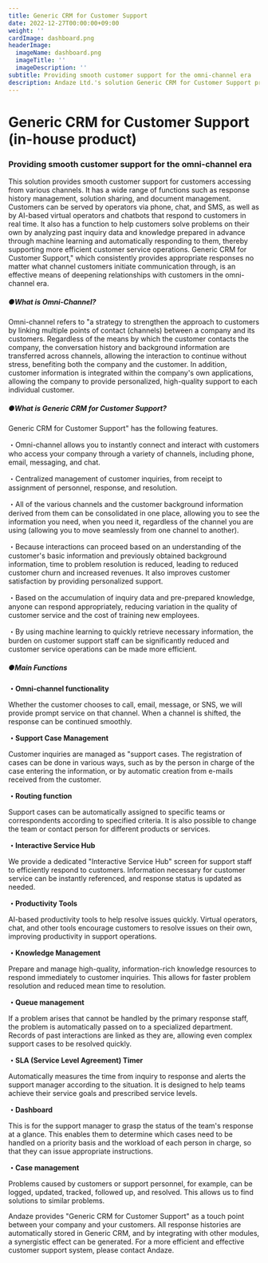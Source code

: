 ```yaml
---
title: Generic CRM for Customer Support
date: 2022-12-27T00:00:00+09:00
weight: ''
cardImage: dashboard.png
headerImage:
  imageName: dashboard.png
  imageTitle: ''
  imageDescription: ''
subtitle: Providing smooth customer support for the omni-channel era
description: Andaze Ltd.'s solution Generic CRM for Customer Support provides smooth customer support for the omni-channel era. For a more efficient and effective customer support system to deepen relationships with your customers, please contact Andaze.
---
```

# **Generic CRM for Customer Support (in-house product)**

### Providing smooth customer support for the omni-channel era



This solution provides smooth customer support for customers accessing from various channels. It has a wide range of functions such as response history management, solution sharing, and document management. Customers can be served by operators via phone, chat, and SMS, as well as by AI-based virtual operators and chatbots that respond to customers in real time. It also has a function to help customers solve problems on their own by analyzing past inquiry data and knowledge prepared in advance through machine learning and automatically responding to them, thereby supporting more efficient customer service operations. Generic CRM for Customer Support," which consistently provides appropriate responses no matter what channel customers initiate communication through, is an effective means of deepening relationships with customers in the omni-channel era.



##### ●What is Omni-Channel?

Omni-channel refers to "a strategy to strengthen the approach to customers by linking multiple points of contact (channels) between a company and its customers. Regardless of the means by which the customer contacts the company, the conversation history and background information are transferred across channels, allowing the interaction to continue without stress, benefiting both the company and the customer. In addition, customer information is integrated within the company's own applications, allowing the company to provide personalized, high-quality support to each individual customer.



##### ●What is Generic CRM for Customer Support?

Generic CRM for Customer Support" has the following features.

・Omni-channel allows you to instantly connect and interact with customers who access your company through a variety of channels, including phone, email, messaging, and chat.

・Centralized management of customer inquiries, from receipt to assignment of personnel, response, and resolution.

・All of the various channels and the customer background information derived from them can be consolidated in one place, allowing you to see the information you need, when you need it, regardless of the channel you are using (allowing you to move seamlessly from one channel to another).

・Because interactions can proceed based on an understanding of the customer's basic information and previously obtained background information, time to problem resolution is reduced, leading to reduced customer churn and increased revenues. It also improves customer satisfaction by providing personalized support.

・Based on the accumulation of inquiry data and pre-prepared knowledge, anyone can respond appropriately, reducing variation in the quality of customer service and the cost of training new employees.

・By using machine learning to quickly retrieve necessary information, the burden on customer support staff can be significantly reduced and customer service operations can be made more efficient.



##### ●Main Functions

**・Omni-channel functionality**

Whether the customer chooses to call, email, message, or SNS, we will provide prompt service on that channel. When a channel is shifted, the response can be continued smoothly.

**・Support Case Management**

Customer inquiries are managed as "support cases. The registration of cases can be done in various ways, such as by the person in charge of the case entering the information, or by automatic creation from e-mails received from the customer.

**・Routing function**

Support cases can be automatically assigned to specific teams or correspondents according to specified criteria. It is also possible to change the team or contact person for different products or services.

**・Interactive Service Hub**

We provide a dedicated "Interactive Service Hub" screen for support staff to efficiently respond to customers. Information necessary for customer service can be instantly referenced, and response status is updated as needed.

**・Productivity Tools**

AI-based productivity tools to help resolve issues quickly. Virtual operators, chat, and other tools encourage customers to resolve issues on their own, improving productivity in support operations.

**・Knowledge Management**

Prepare and manage high-quality, information-rich knowledge resources to respond immediately to customer inquiries. This allows for faster problem resolution and reduced mean time to resolution.

**・Queue management**

If a problem arises that cannot be handled by the primary response staff, the problem is automatically passed on to a specialized department. Records of past interactions are linked as they are, allowing even complex support cases to be resolved quickly.

**・SLA (Service Level Agreement) Timer**

Automatically measures the time from inquiry to response and alerts the support manager according to the situation. It is designed to help teams achieve their service goals and prescribed service levels.

**・Dashboard**

This is for the support manager to grasp the status of the team's response at a glance. This enables them to determine which cases need to be handled on a priority basis and the workload of each person in charge, so that they can issue appropriate instructions.

**・Case management**

Problems caused by customers or support personnel, for example, can be logged, updated, tracked, followed up, and resolved. This allows us to find solutions to similar problems.



Andaze provides "Generic CRM for Customer Support" as a touch point between your company and your customers. All response histories are automatically stored in Generic CRM, and by integrating with other modules, a synergistic effect can be generated. For a more efficient and effective customer support system, please contact Andaze.